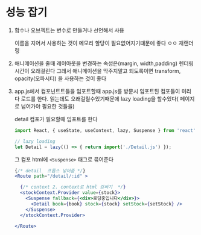 # 성능 잡기

1. 함수나 오브젝트는 변수로 만들거나 선언해서 사용

    이름을 지어서 사용하는 것이 메모리 할당이 필요없어지기떄문에 좋다 ㅇㅇ
    재랜더링 

2. 애니메이션을 줄때 
레이아웃을 변경하는 속성은(margin, width,padding) 렌더링 시간이 오래걸린다
그래서 애니메이션을 막주지말고 되도록이면 transform, opacity(오파시티) 을 사용하는 것이 좋다
3. app.js에서 컴포넌트트들을 임포트할때
app.js를 방문시 임포트된 컴포들이 미리다 로드를 한다.
읽는데도 오래걸릴수있기때문에
lazy loading을 할수있다( 페이지로 넘어가야 필요한 것들을) 

    detail 컴포가 필요할때 임포트를 한다

    ```jsx
    import React, { useState, useContext, lazy, Suspense } from 'react';

    // lazy loading
    let Detail = lazy(() => { return import('./Detail.js') });
    ```

    그 컴포 html에 `<Suspense>` 태그로 묶어준다

    ```jsx
    {/* detail  프롭스 넣어줌 */}
    <Route path="/detail/:id" >

      {/* context 2. context로 html 감싸기  */}
      <stockContext.Provider value={stock}>
        <Suspense fallback={<div>로딩중입니다</div>}>
          <Detail book={book} stock={stock} setStock={setStock} />
        </Suspense>
      </stockContext.Provider>

    </Route>
    ```